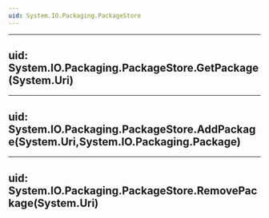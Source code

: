 ```yaml
---
uid: System.IO.Packaging.PackageStore
---
```


---
uid: System.IO.Packaging.PackageStore.GetPackage(System.Uri)
---

---
uid: System.IO.Packaging.PackageStore.AddPackage(System.Uri,System.IO.Packaging.Package)
---

---
uid: System.IO.Packaging.PackageStore.RemovePackage(System.Uri)
---

